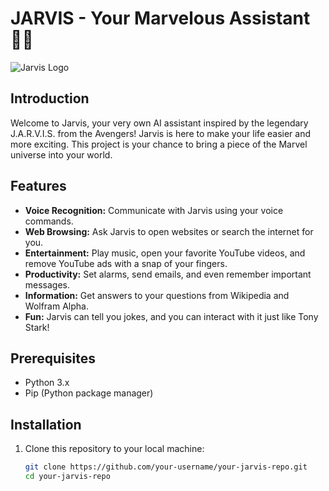 # JARVIS - Your Marvelous  Assistant 🦸‍♂️

![Jarvis Logo](https://static.wikia.nocookie.net/marvelmovies/images/0/06/J.A.R.V.I.S..jpg/revision/latest?cb=20130421191808)

## Introduction

Welcome to Jarvis, your very own AI assistant inspired by the legendary J.A.R.V.I.S. from the Avengers! Jarvis is here to make your life easier and more exciting. This project is your chance to bring a piece of the Marvel universe into your world.

## Features

- **Voice Recognition:** Communicate with Jarvis using your voice commands.
- **Web Browsing:** Ask Jarvis to open websites or search the internet for you.
- **Entertainment:** Play music, open your favorite YouTube videos, and remove YouTube ads with a snap of your fingers.
- **Productivity:** Set alarms, send emails, and even remember important messages.
- **Information:** Get answers to your questions from Wikipedia and Wolfram Alpha.
- **Fun:** Jarvis can tell you jokes, and you can interact with it just like Tony Stark!

## Prerequisites

- Python 3.x
- Pip (Python package manager)

## Installation

1. Clone this repository to your local machine:

   ```bash
   git clone https://github.com/your-username/your-jarvis-repo.git
   cd your-jarvis-repo
   ```

